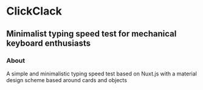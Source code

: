 # ClickClack

## Minimalist typing speed test for mechanical keyboard enthusiasts

### About
A simple and minimalistic typing speed test based on Nuxt.js with a material design scheme based around cards and objects
